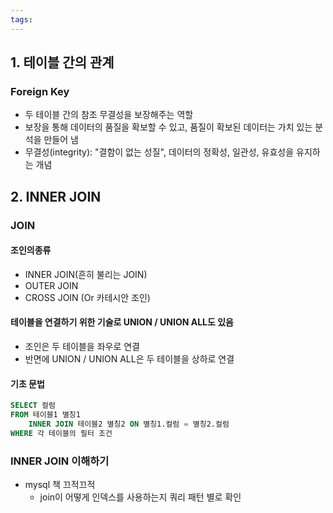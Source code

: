 ```yaml
---
tags:
---
```

## 1. 테이블 간의 관계
### Foreign Key
- 두 테이블 간의 참조 무결성을 보장해주는 역할
- 보장을 통해 데이터의 품질을 확보할 수 있고, 품질이 확보된 데이터는 가치 있는 분석을 만들어 냄
- 무결성(integrity): "결함이 없는 성질", 데이터의 정확성, 일관성, 유효성을 유지하는 개념

## 2. INNER JOIN
### JOIN
#### 조인의종류
- INNER JOIN(흔히 불리는 JOIN)
- OUTER JOIN
- CROSS JOIN (Or 카테시안 조인)
#### 테이블을 연결하기 위한 기술로 UNION / UNION ALL도 있음
- 조인은 두 테이블을 좌우로 연결
- 반면에 UNION / UNION ALL은 두 테이블을 상하로 연결
#### 기초 문법
``` sql
SELECT 컬럼
FROM 테이블1 별칭1
	INNER JOIN 테이블2 별칭2 ON 별칭1.컬럼 = 별칭2.컬럼
WHERE 각 테이블의 필터 조건
```
### INNER JOIN 이해하기



- mysql 책 끄적끄적 
	- join이 어떻게 인덱스를 사용하는지 쿼리 패턴 별로 확인